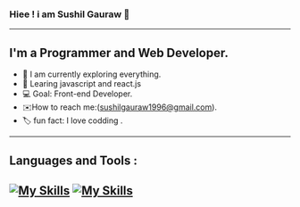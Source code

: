 ### Hiee ! i am Sushil Gauraw :wave:
---
## I'm a Programmer and  Web Developer.
+ :ear_of_rice: I am currently  exploring everything.
+ :pushpin: Learing javascript and react.js 
+ :computer: Goal: Front-end Developer.
+ :envelope:How to reach me:(sushilgauraw1996@gmail.com).
+ :label: fun fact: I love codding .
---
## Languages and Tools :
[![My Skills](https://skills.thijs.gg/icons?i=js,html,css,wasm)](angular)
[![My Skills](https://skillicons.dev/icons?i=aws,gcp,azure,react,vue,flutter&perline=3)](https://skillicons.dev)
---


